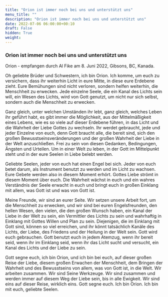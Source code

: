 ```yaml
---
title: "Orion ist immer noch bei uns und unterstützt uns"
menu_title: ""
description: "Orion ist immer noch bei uns und unterstützt uns"
date: 2022-07-06 06:00:00+00:10
draft: False
hidden: True
weight:
---
```

### Orion ist immer noch bei uns und unterstützt uns

Orion - empfangen durch Al Fike am 8. Juni 2022, Gibsons, BC, Kanada.

Oh geliebte Brüder und Schwestern, ich bin Orion. Ich komme, um euch zu versichern, dass ihr weiterhin Licht in eure Mitte, in diese eure Erdebene zieht. Eure Bemühungen sind nicht verloren, sondern helfen weiterhin, die Menschheit zu erwecken. Jede einzelne Seele, die ein Kanal des Lichts sein will, ein Wesen des Lichts, wird von Gott genutzt, um nicht nur sich selbst, sondern auch die Menschheit zu erwecken.

Ganz gleich, unter welchen Umständen ihr lebt, ganz gleich, welches Leben ihr geführt habt, es gibt immer die Möglichkeit, aus der Mittelmäßigkeit eines Lebens, wie es so viele auf dieser Erdebene führen, in das Licht und die Wahrheit der Liebe Gottes zu wechseln. Ihr werdet gebraucht, jede und jeder Einzelne von euch, denn Gott braucht alle, die bereit sind, sich den großen Bewusstseinsveränderungen und der großen Wahrheit der Liebe in der Welt anzuschließen. Frei zu sein von diesen Gedanken, Bedingungen, Ängsten und Urteilen. Um in einer Welt zu leben, in der Gott im Mittelpunkt steht und in der eure Seelen in Liebe belebt werden.

Geliebte Seelen, jeder von euch hat einen Engel bei sich. Jeder von euch betet darum, als Instrument benutzt zu werden und im Licht zu wachsen. Eure Gebete werden also in diesem Moment erhört. Gottes Liebe strömt in diesem Moment über euch. Die Wahrheit wächst in euch und ein wahres Verständnis der Seele erwacht in euch und bringt euch in großen Einklang mit allem, was Gott ist und was von Gott ist.

Meine Freunde, wir sind an eurer Seite. Wir setzen unsere Arbeit fort, um die Menschheit zu erwecken, und wir sind bei euren Engelsfreunden, den hellen Wesen, den vielen, die den großen Wunsch haben, ein Kanal der Liebe in der Welt zu sein, ein Vermittler des Lichts zu sein und wahrhaftig in Einklang mit Gottes Willen und Plan zu sein. Diejenigen, die im Einklang mit Gott sind, können so viel erreichen, und ihr könnt tatsächlich Kanäle des Lichts, der Liebe, des Friedens und der Heilung in der Welt sein. Gott wird euch gebrauchen. Gott benutzt euch in jedem Atemzug, wenn ihr bereit seid, wenn ihr im Einklang seid, wenn ihr das Licht sucht und versucht, ein Kanal des Lichts und der Liebe zu sein.

Gott segne euch, ich bin Orion, und ich bin bei euch, auf dieser großen Reise der Liebe, diesem großen Erwachen der Menschheit, dem Bringen der Wahrheit und des Bewusstseins von allem, was von Gott ist, in die Welt. Wir arbeiten zusammen. Wir sind Seine Werkzeuge. Wir sind zusammen und werden immer auf diesem Weg der Liebe sein, bis in alle Ewigkeit. Wir sind eins auf dieser Reise, wirklich eins. Gott segne euch. Ich bin Orion. Ich bin mit euch, geliebte Seelen.